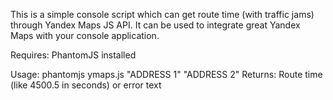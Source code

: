 This is a simple console script which can get route time (with traffic jams) through Yandex Maps JS API.
It can be used to integrate great Yandex Maps with your console application.

Requires: PhantomJS installed

Usage: phantomjs ymaps.js "ADDRESS 1" "ADDRESS 2"
Returns: Route time (like 4500.5 in seconds) or error text